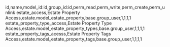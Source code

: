 id,name,model_id:id,group_id:id,perm_read,perm_write,perm_create,perm_unlink
estate_access,Estate Property Access,estate.model_estate_property,base.group_user,1,1,1,1
estate_property_type_access,Estate Property Type Access,estate.model_estate_property_types,base.group_user,1,1,1,1
estate_property_tags_acesss,Estate Property Tags Access,estate.model_estate_property_tags,base.group_user,1,1,1,1

<!-- 
id: Unique identifier for the access rule (estate_access).
name: Descriptive name of the rule (Estate Property Access).
model_id:id: Target model for the access rule (estate.model_estate_property). here "estate." is name fo my module "model_" is just convetion prefix because of "model_id:id" and "estate_property" is actual model name
group_id:id: User group this rule applies to (base.group_user).
perm_read: Permission to read records (1 = allowed).
perm_write: Permission to write records (1 = allowed).
perm_create: Permission to create records (1 = allowed).
perm_unlink: Permission to delete records (1 = allowed). 
-->